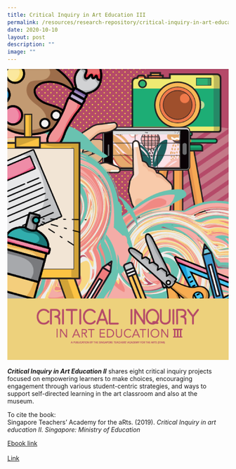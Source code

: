 ```yaml
---
title: Critical Inquiry in Art Education III
permalink: /resources/research-repository/critical-inquiry-in-art-education-3/
date: 2020-10-10
layout: post
description: ""
image: ""
---
```

<img src="/images/uucriticalinquiryinarteducationiii.png">
<br>

<b><i>Critical Inquiry in Art Education II</i></b> shares eight critical inquiry projects focused on empowering learners to make choices, encouraging engagement through various student-centric strategies, and ways to support self-directed learning in the art classroom and also at the museum.  

To cite the book:  <br>
Singapore Teachers’ Academy for the aRts. (2019). <i>Critical Inquiry in art education II. Singapore: Ministry of Education</i>

[Ebook link](https://view.joomag.com/critical-inquiry-in-art-education-ii/M0379999001561340476) <br><br>
[Link](https://go.gov.sg/ci-art-education-2)

